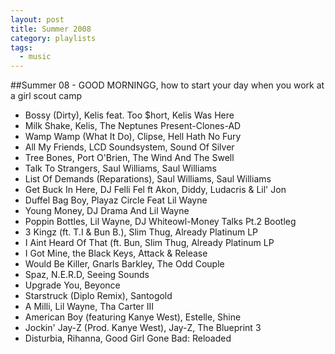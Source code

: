 ```yaml
---
layout: post
title: Summer 2008
category: playlists
tags: 
  - music
---
```

##Summer 08 - GOOD MORNINGG, how to start your day when you work at a girl scout camp

* Bossy (Dirty), Kelis feat. Too $hort, Kelis Was Here
* Milk Shake, Kelis, The Neptunes Present-Clones-AD
* Wamp Wamp (What It Do), Clipse, Hell Hath No Fury
* All My Friends, LCD Soundsystem, Sound Of Silver
* Tree Bones, Port O'Brien, The Wind And The Swell
* Talk To Strangers, Saul Williams, Saul Williams
* List Of Demands (Reparations), Saul Williams, Saul Williams
* Get Buck In Here, DJ Felli Fel ft Akon, Diddy, Ludacris &#38; Lil' Jon
* Duffel Bag Boy, Playaz Circle Feat Lil Wayne
* Young Money, DJ Drama And Lil Wayne
* Poppin Bottles, Lil Wayne, DJ Whiteowl-Money Talks Pt.2 Bootleg
* 3 Kingz (ft. T.I &#38; Bun B.), Slim Thug, Already Platinum LP
* I Aint Heard Of That (ft. Bun, Slim Thug, Already Platinum LP
* I Got Mine, the Black Keys, Attack &#38; Release
* Would Be Killer, Gnarls Barkley, The Odd Couple
* Spaz, N.E.R.D, Seeing Sounds
* Upgrade You, Beyonce
* Starstruck (Diplo Remix), Santogold
* A Milli, Lil Wayne, Tha Carter III
* American Boy (featuring Kanye West), Estelle, Shine
* Jockin' Jay-Z (Prod. Kanye West), Jay-Z, The Blueprint 3
* Disturbia, Rihanna, Good Girl Gone Bad: Reloaded